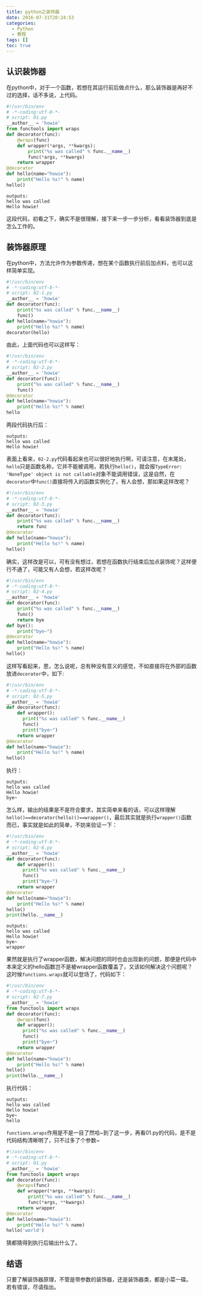 ```yaml
---
title: python之装饰器
date: 2016-07-31T20:24:53
categories:
  - Python
  - 教程
tags: []
toc: true
---
```


## 认识装饰器
在python中，对于一个函数，若想在其运行前后做点什么，那么装饰器是再好不过的选择，话不多说，上代码。
``` python
#!/usr/bin/env
# -*-coding:utf-8-*-
# script: 01.py
__author__ = 'howie'
from functools import wraps
def decorator(func):
    @wraps(func)
    def wrapper(*args, **kwargs):
        print("%s was called" % func.__name__)
        func(*args, **kwargs)
    return wrapper
@decorator
def hello(name="howie"):
    print("Hello %s!" % name)
hello()
```
```
outputs:
hello was called
Hello howie!
```
这段代码，初看之下，确实不是很理解，接下来一步一步分析，看看装饰器到底是怎么工作的。
<!-- more -->

## 装饰器原理

在python中，方法允许作为参数传递，想在某个函数执行前后加点料，也可以这样简单实现。
``` python
#!/usr/bin/env
# -*-coding:utf-8-*-
# script: 02-1.py
__author__ = 'howie'
def decorator(func):
    print("%s was called" % func.__name__)
    func()
def hello(name="howie"):
    print("Hello %s!" % name)
decorator(hello)
```
由此，上面代码也可以这样写：
``` python
#!/usr/bin/env
# -*-coding:utf-8-*-
# script: 02-2.py
__author__ = 'howie'
def decorator(func):
    print("%s was called" % func.__name__)
    func()
@decorator
def hello(name="howie"):
    print("Hello %s!" % name)
hello
```
两段代码执行后：
```
outputs:
hello was called
Hello howie!
```
表面上看来，`02-2.py`代码看起来也可以很好地执行啊，可请注意，在末尾处，`hello`只是函数名称，它并不能被调用，若执行`hello()`，就会报`TypeError: 'NoneType' object is not callable`对象不能调用错误，这是自然，在`decorator`中`func()`直接将传入的函数实例化了，有人会想，那如果这样改呢？
``` python
#!/usr/bin/env
# -*-coding:utf-8-*-
# script: 02-3.py
__author__ = 'howie'
def decorator(func):
    print("%s was called" % func.__name__)
    return func
@decorator
def hello(name="howie"):
    print("Hello %s!" % name)
hello()
```
确实，这样改是可以，可有没有想过，若想在函数执行结束后加点装饰呢？这样便行不通了，可能又有人会想，若这样改呢？
``` python
#!/usr/bin/env
# -*-coding:utf-8-*-
# script: 02-4.py
__author__ = 'howie'
def decorator(func):
    print("%s was called" % func.__name__)
    func()
    return bye
def bye():
    print("bye~")
@decorator
def hello(name="howie"):
    print("Hello %s!" % name)
hello()
```
这样写看起来，恩，怎么说呢，总有种没有意义的感觉，不如直接将在外部的函数放进`decorator`中，如下:
``` python
#!/usr/bin/env
# -*-coding:utf-8-*-
# script: 02-5.py
__author__ = 'howie'
def decorator(func):
    def wrapper():
      print("%s was called" % func.__name__)
      func()
      print("bye~")
    return wrapper
@decorator
def hello(name="howie"):
    print("Hello %s!" % name)
hello()
```
执行：
```
outputs:
hello was called
Hello howie!
bye~
```
怎么样，输出的结果是不是符合要求，其实简单来看的话，可以这样理解`hello()==decorator(hello)()==wrapper()`，最后其实就是执行`wrapper()`函数而已，事实就是如此的简单，不妨来验证一下：
``` python
#!/usr/bin/env
# -*-coding:utf-8-*-
# script: 02-6.py
__author__ = 'howie'
def decorator(func):
    def wrapper():
      print("%s was called" % func.__name__)
      func()
      print("bye~")
    return wrapper
@decorator
def hello(name="howie"):
    print("Hello %s!" % name)
hello()
print(hello.__name__)
```
```
outputs:
hello was called
Hello howie!
bye~
wrapper
```
果然就是执行了wrapper函数，解决问题的同时也会出现新的问题，那便是代码中本来定义的hello函数岂不是被wrapper函数覆盖了，又该如何解决这个问题呢？这时候`functions.wraps`就可以登场了，代码如下：
``` python
#!/usr/bin/env
# -*-coding:utf-8-*-
# script: 02-7.py
__author__ = 'howie'
from functools import wraps
def decorator(func):
    @wraps(func)
    def wrapper():
      print("%s was called" % func.__name__)
      func()
      print("bye~")
    return wrapper
@decorator
def hello(name="howie"):
    print("Hello %s!" % name)
hello()
print(hello.__name__)
```
执行代码：
```
outputs:
hello was called
Hello howie!
bye~
hello
```
`functions.wraps`作用是不是一目了然哈~到了这一步，再看01.py的代码，是不是代码结构清晰明了，只不过多了个参数~
``` python
#!/usr/bin/env
# -*-coding:utf-8-*-
# script: 01.py
__author__ = 'howie'
from functools import wraps
def decorator(func):
    @wraps(func)
    def wrapper(*args, **kwargs):
        print("%s was called" % func.__name__)
        func(*args, **kwargs)
    return wrapper
@decorator
def hello(name="howie"):
    print("Hello %s!" % name)
hello('world')
```
猜都猜得到执行后输出什么了。
## 结语
只要了解装饰器原理，不管是带参数的装饰器，还是装饰器类，都是小菜一碟。
若有错误，尽请指出。